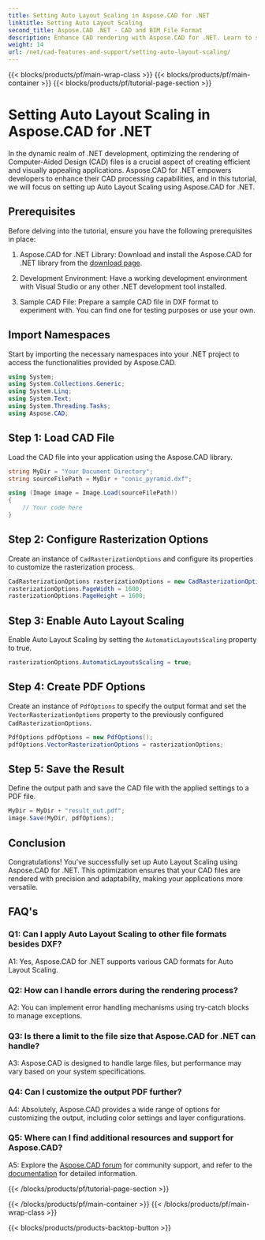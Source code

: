 ```yaml
---
title: Setting Auto Layout Scaling in Aspose.CAD for .NET
linktitle: Setting Auto Layout Scaling
second_title: Aspose.CAD .NET - CAD and BIM File Format
description: Enhance CAD rendering with Aspose.CAD for .NET. Learn to set up Auto Layout Scaling for precise and adaptable file rendering.
weight: 14
url: /net/cad-features-and-support/setting-auto-layout-scaling/
---
```


{{< blocks/products/pf/main-wrap-class >}}
{{< blocks/products/pf/main-container >}}
{{< blocks/products/pf/tutorial-page-section >}}

# Setting Auto Layout Scaling in Aspose.CAD for .NET

In the dynamic realm of .NET development, optimizing the rendering of Computer-Aided Design (CAD) files is a crucial aspect of creating efficient and visually appealing applications. Aspose.CAD for .NET empowers developers to enhance their CAD processing capabilities, and in this tutorial, we will focus on setting up Auto Layout Scaling using Aspose.CAD for .NET.

## Prerequisites

Before delving into the tutorial, ensure you have the following prerequisites in place:

1. Aspose.CAD for .NET Library: Download and install the Aspose.CAD for .NET library from the [download page](https://releases.aspose.com/cad/net/).

2. Development Environment: Have a working development environment with Visual Studio or any other .NET development tool installed.

3. Sample CAD File: Prepare a sample CAD file in DXF format to experiment with. You can find one for testing purposes or use your own.

## Import Namespaces

Start by importing the necessary namespaces into your .NET project to access the functionalities provided by Aspose.CAD.

```csharp
using System;
using System.Collections.Generic;
using System.Linq;
using System.Text;
using System.Threading.Tasks;
using Aspose.CAD;
```

## Step 1: Load CAD File

Load the CAD file into your application using the Aspose.CAD library.

```csharp
string MyDir = "Your Document Directory";
string sourceFilePath = MyDir + "conic_pyramid.dxf";

using (Image image = Image.Load(sourceFilePath))
{
    // Your code here
}
```

## Step 2: Configure Rasterization Options

Create an instance of `CadRasterizationOptions` and configure its properties to customize the rasterization process.

```csharp
CadRasterizationOptions rasterizationOptions = new CadRasterizationOptions();
rasterizationOptions.PageWidth = 1600;
rasterizationOptions.PageHeight = 1600;
```

## Step 3: Enable Auto Layout Scaling

Enable Auto Layout Scaling by setting the `AutomaticLayoutsScaling` property to true.

```csharp
rasterizationOptions.AutomaticLayoutsScaling = true;
```

## Step 4: Create PDF Options

Create an instance of `PdfOptions` to specify the output format and set the `VectorRasterizationOptions` property to the previously configured `CadRasterizationOptions`.

```csharp
PdfOptions pdfOptions = new PdfOptions();
pdfOptions.VectorRasterizationOptions = rasterizationOptions;
```

## Step 5: Save the Result

Define the output path and save the CAD file with the applied settings to a PDF file.

```csharp
MyDir = MyDir + "result_out.pdf";
image.Save(MyDir, pdfOptions);
```

## Conclusion

Congratulations! You've successfully set up Auto Layout Scaling using Aspose.CAD for .NET. This optimization ensures that your CAD files are rendered with precision and adaptability, making your applications more versatile.

## FAQ's

### Q1: Can I apply Auto Layout Scaling to other file formats besides DXF?

A1: Yes, Aspose.CAD for .NET supports various CAD formats for Auto Layout Scaling.

### Q2: How can I handle errors during the rendering process?

A2: You can implement error handling mechanisms using try-catch blocks to manage exceptions.

### Q3: Is there a limit to the file size that Aspose.CAD for .NET can handle?

A3: Aspose.CAD is designed to handle large files, but performance may vary based on your system specifications.

### Q4: Can I customize the output PDF further?

A4: Absolutely, Aspose.CAD provides a wide range of options for customizing the output, including color settings and layer configurations.

### Q5: Where can I find additional resources and support for Aspose.CAD?

A5: Explore the [Aspose.CAD forum](https://forum.aspose.com/c/cad/19) for community support, and refer to the [documentation](https://reference.aspose.com/cad/net/) for detailed information.

{{< /blocks/products/pf/tutorial-page-section >}}

{{< /blocks/products/pf/main-container >}}
{{< /blocks/products/pf/main-wrap-class >}}

{{< blocks/products/products-backtop-button >}}
